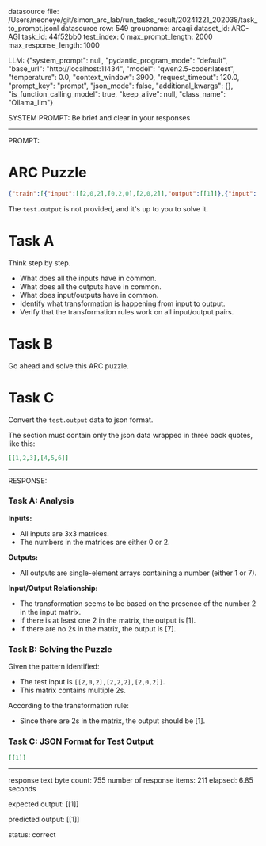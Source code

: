 datasource file: /Users/neoneye/git/simon_arc_lab/run_tasks_result/20241221_202038/task_to_prompt.jsonl
datasource row: 549
groupname: arcagi
dataset_id: ARC-AGI
task_id: 44f52bb0
test_index: 0
max_prompt_length: 2000
max_response_length: 1000

LLM:
{"system_prompt": null, "pydantic_program_mode": "default", "base_url": "http://localhost:11434", "model": "qwen2.5-coder:latest", "temperature": 0.0, "context_window": 3900, "request_timeout": 120.0, "prompt_key": "prompt", "json_mode": false, "additional_kwargs": {}, "is_function_calling_model": true, "keep_alive": null, "class_name": "Ollama_llm"}

SYSTEM PROMPT:
Be brief and clear in your responses

---

PROMPT:

# ARC Puzzle

```json
{"train":[{"input":[[2,0,2],[0,2,0],[2,0,2]],"output":[[1]]},{"input":[[2,0,0],[2,0,0],[0,2,0]],"output":[[7]]},{"input":[[2,0,2],[2,0,2],[2,0,2]],"output":[[1]]},{"input":[[0,0,0],[2,0,2],[0,0,0]],"output":[[1]]},{"input":[[2,2,0],[0,2,2],[0,0,0]],"output":[[7]]},{"input":[[2,2,0],[0,2,0],[0,0,0]],"output":[[7]]}],"test":[{"input":[[2,0,2],[2,2,2],[2,0,2]]}]}
```

The `test.output` is not provided, and it's up to you to solve it.

# Task A

Think step by step.
- What does all the inputs have in common.
- What does all the outputs have in common.
- What does input/outputs have in common.
- Identify what transformation is happening from input to output.
- Verify that the transformation rules work on all input/output pairs.

# Task B

Go ahead and solve this ARC puzzle.

# Task C

Convert the `test.output` data to json format.

The section must contain only the json data wrapped in three back quotes, like this:
```json
[[1,2,3],[4,5,6]]
```


---

RESPONSE:
### Task A: Analysis

**Inputs:**
- All inputs are 3x3 matrices.
- The numbers in the matrices are either 0 or 2.

**Outputs:**
- All outputs are single-element arrays containing a number (either 1 or 7).

**Input/Output Relationship:**
- The transformation seems to be based on the presence of the number 2 in the input matrix.
- If there is at least one 2 in the matrix, the output is [1].
- If there are no 2s in the matrix, the output is [7].

### Task B: Solving the Puzzle

Given the pattern identified:
- The test input is `[[2,0,2],[2,2,2],[2,0,2]]`.
- This matrix contains multiple 2s.

According to the transformation rule:
- Since there are 2s in the matrix, the output should be [1].

### Task C: JSON Format for Test Output

```json
[[1]]
```

---


response text byte count: 755
number of response items: 211
elapsed: 6.85 seconds

expected output:
[[1]]

predicted output:
[[1]]

status: correct
